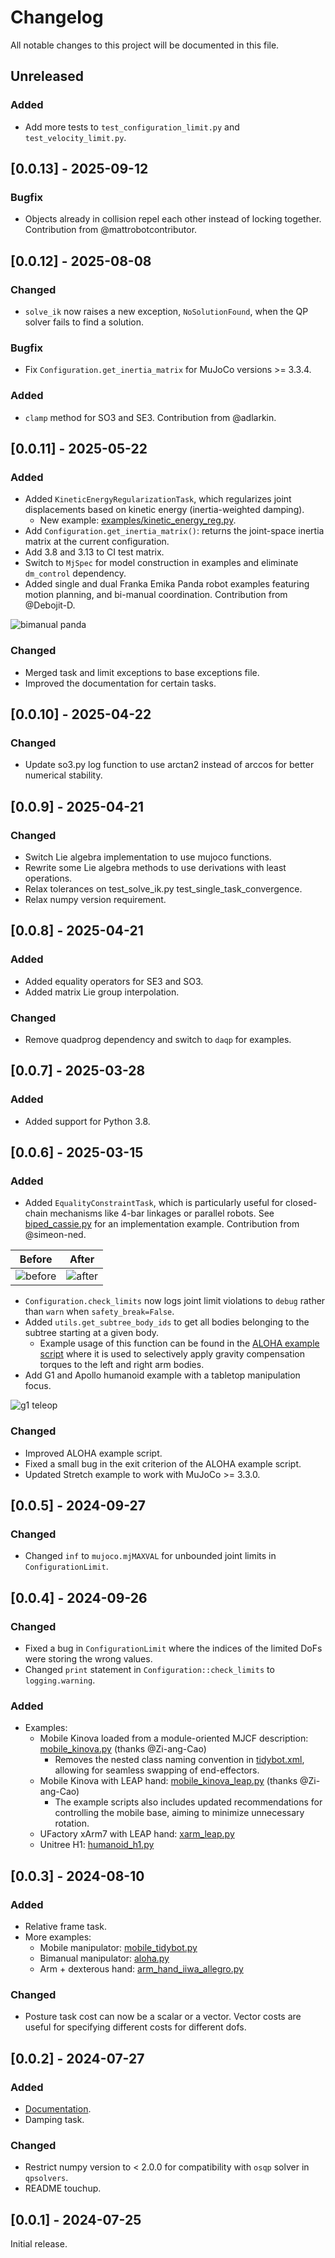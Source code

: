 # Changelog

All notable changes to this project will be documented in this file.

## Unreleased

### Added

* Add more tests to `test_configuration_limit.py` and `test_velocity_limit.py`.

## [0.0.13] - 2025-09-12

### Bugfix

* Objects already in collision repel each other instead of locking together. Contribution from @mattrobotcontributor.

## [0.0.12] - 2025-08-08

### Changed

- `solve_ik` now raises a new exception, `NoSolutionFound`, when the QP solver fails to find a solution.

### Bugfix

* Fix `Configuration.get_inertia_matrix` for MuJoCo versions >= 3.3.4.

### Added

- `clamp` method for SO3 and SE3. Contribution from @adlarkin.

## [0.0.11] - 2025-05-22

### Added

- Added `KineticEnergyRegularizationTask`, which regularizes joint displacements based on kinetic energy (inertia-weighted damping).
  - New example: [examples/kinetic_energy_reg.py](examples/kinetic_energy_reg.py).
- Add `Configuration.get_inertia_matrix()`: returns the joint-space inertia matrix at the current configuration.
- Add 3.8 and 3.13 to CI test matrix.
- Switch to `MjSpec` for model construction in examples and eliminate `dm_control` dependency.
- Added single and dual Franka Emika Panda robot examples featuring motion planning, and bi-manual coordination. Contribution from @Debojit-D.

![bimanual panda](https://github.com/kevinzakka/mink/blob/assets/dual_panda.gif?raw=true)

### Changed

- Merged task and limit exceptions to base exceptions file.
- Improved the documentation for certain tasks.

## [0.0.10] - 2025-04-22

### Changed

- Update so3.py log function to use arctan2 instead of arccos for better numerical stability.

## [0.0.9] - 2025-04-21

### Changed

- Switch Lie algebra implementation to use mujoco functions.
- Rewrite some Lie algebra methods to use derivations with least operations.
- Relax tolerances on test_solve_ik.py test_single_task_convergence.
- Relax numpy version requirement.

## [0.0.8] - 2025-04-21

### Added

- Added equality operators for SE3 and SO3.
- Added matrix Lie group interpolation.

### Changed

- Remove quadprog dependency and switch to `daqp` for examples.

## [0.0.7] - 2025-03-28

### Added

- Added support for Python 3.8.

## [0.0.6] - 2025-03-15

### Added

- Added `EqualityConstraintTask`, which is particularly useful for closed-chain mechanisms like 4-bar linkages or parallel robots. See [biped_cassie.py](examples/biped_cassie.py) for an implementation example. Contribution from @simeon-ned.

| Before | After |
|--------|-------|
| ![before](https://github.com/kevinzakka/mink/blob/assets/equality_before.gif?raw=true) | ![after](https://github.com/kevinzakka/mink/blob/assets/equality_after.gif?raw=true) |

- `Configuration.check_limits` now logs joint limit violations to `debug` rather than `warn` when `safety_break=False`.
- Added `utils.get_subtree_body_ids` to get all bodies belonging to the subtree starting at a given body.
  - Example usage of this function can be found in the [ALOHA example script](examples/arm_aloha.py) where it is used to selectively apply gravity compensation torques to the left and right arm bodies.
- Add G1 and Apollo humanoid example with a tabletop manipulation focus.

![g1 teleop](https://github.com/kevinzakka/mink/blob/assets/g1_teleop.gif?raw=true)

### Changed

- Improved ALOHA example script.
- Fixed a small bug in the exit criterion of the ALOHA example script.
- Updated Stretch example to work with MuJoCo >= 3.3.0.

## [0.0.5] - 2024-09-27

### Changed

- Changed `inf` to `mujoco.mjMAXVAL` for unbounded joint limits in `ConfigurationLimit`.

## [0.0.4] - 2024-09-26

### Changed

- Fixed a bug in `ConfigurationLimit` where the indices of the limited DoFs were storing the wrong values.
- Changed `print` statement in `Configuration::check_limits` to `logging.warning`.

### Added

- Examples:
    - Mobile Kinova loaded from a module-oriented MJCF description: [mobile_kinova.py](examples/mobile_kinova.py) (thanks @Zi-ang-Cao)
        - Removes the nested class naming convention in [tidybot.xml](tidybot.xml), allowing for seamless swapping of end-effectors.
    - Mobile Kinova with LEAP hand: [mobile_kinova_leap.py](examples/mobile_kinova_leap.py) (thanks @Zi-ang-Cao)
        - The example scripts also includes updated recommendations for controlling the mobile base, aiming to minimize unnecessary rotation.
    - UFactory xArm7 with LEAP hand: [xarm_leap.py](examples/arm_hand_xarm_leap.py)
    - Unitree H1: [humanoid_h1.py](examples/humanoid_h1.py)

## [0.0.3] - 2024-08-10

### Added

- Relative frame task.
- More examples:
    - Mobile manipulator: [mobile_tidybot.py](examples/mobile_tidybot.py)
    - Bimanual manipulator: [aloha.py](examples/arm_aloha.py)
    - Arm + dexterous hand: [arm_hand_iiwa_allegro.py](examples/arm_hand_iiwa_allegro.py)

### Changed

- Posture task cost can now be a scalar or a vector. Vector costs are useful for specifying different costs for different dofs.

## [0.0.2] - 2024-07-27

### Added

- [Documentation](https://kevinzakka.github.io/mink/).
- Damping task.

### Changed

- Restrict numpy version to < 2.0.0 for compatibility with `osqp` solver in `qpsolvers`.
- README touchup.

## [0.0.1] - 2024-07-25

Initial release.
